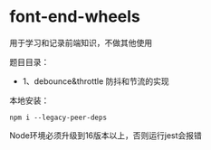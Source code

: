 # font-end-wheels
用于学习和记录前端知识，不做其他使用

题目目录：
- 1、debounce&throttle
防抖和节流的实现


本地安装：
```
npm i --legacy-peer-deps
```

Node环境必须升级到16版本以上，否则运行jest会报错
